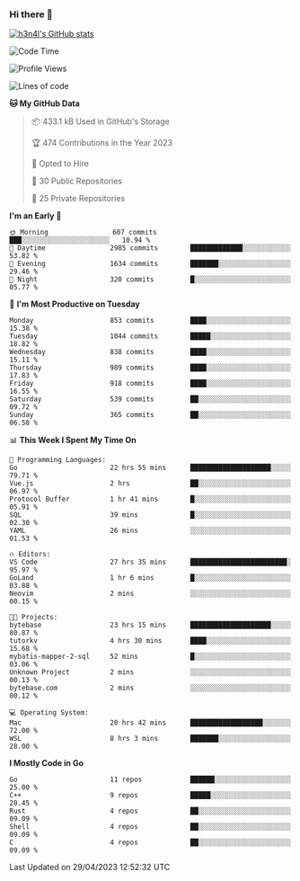 ### Hi there 👋

[![h3n4l's GitHub stats](https://github-readme-stats.vercel.app/api?username=h3n4l&count_private=true&show_icons=true&theme=radical)](https://github.com/h3n4l/github-readme-stats)

<!--START_SECTION:waka-->
![Code Time](http://img.shields.io/badge/Code%20Time-1%2C188%20hrs%2029%20mins-blue)

![Profile Views](http://img.shields.io/badge/Profile%20Views-6-blue)

![Lines of code](https://img.shields.io/badge/From%20Hello%20World%20I%27ve%20Written-2.9%20million%20lines%20of%20code-blue)

**🐱 My GitHub Data** 

> 📦 433.1 kB Used in GitHub's Storage 
 > 
> 🏆 474 Contributions in the Year 2023
 > 
> 💼 Opted to Hire
 > 
> 📜 30 Public Repositories 
 > 
> 🔑 25 Private Repositories 
 > 
**I'm an Early 🐤** 

```text
🌞 Morning                607 commits         ███░░░░░░░░░░░░░░░░░░░░░░   10.94 % 
🌆 Daytime                2985 commits        █████████████░░░░░░░░░░░░   53.82 % 
🌃 Evening                1634 commits        ███████░░░░░░░░░░░░░░░░░░   29.46 % 
🌙 Night                  320 commits         █░░░░░░░░░░░░░░░░░░░░░░░░   05.77 % 
```
📅 **I'm Most Productive on Tuesday** 

```text
Monday                   853 commits         ████░░░░░░░░░░░░░░░░░░░░░   15.38 % 
Tuesday                  1044 commits        █████░░░░░░░░░░░░░░░░░░░░   18.82 % 
Wednesday                838 commits         ████░░░░░░░░░░░░░░░░░░░░░   15.11 % 
Thursday                 989 commits         ████░░░░░░░░░░░░░░░░░░░░░   17.83 % 
Friday                   918 commits         ████░░░░░░░░░░░░░░░░░░░░░   16.55 % 
Saturday                 539 commits         ██░░░░░░░░░░░░░░░░░░░░░░░   09.72 % 
Sunday                   365 commits         ██░░░░░░░░░░░░░░░░░░░░░░░   06.58 % 
```


📊 **This Week I Spent My Time On** 

```text
💬 Programming Languages: 
Go                       22 hrs 55 mins      ████████████████████░░░░░   79.71 % 
Vue.js                   2 hrs               ██░░░░░░░░░░░░░░░░░░░░░░░   06.97 % 
Protocol Buffer          1 hr 41 mins        █░░░░░░░░░░░░░░░░░░░░░░░░   05.91 % 
SQL                      39 mins             █░░░░░░░░░░░░░░░░░░░░░░░░   02.30 % 
YAML                     26 mins             ░░░░░░░░░░░░░░░░░░░░░░░░░   01.53 % 

🔥 Editors: 
VS Code                  27 hrs 35 mins      ████████████████████████░   95.97 % 
GoLand                   1 hr 6 mins         █░░░░░░░░░░░░░░░░░░░░░░░░   03.88 % 
Neovim                   2 mins              ░░░░░░░░░░░░░░░░░░░░░░░░░   00.15 % 

🐱‍💻 Projects: 
bytebase                 23 hrs 15 mins      ████████████████████░░░░░   80.87 % 
tutorkv                  4 hrs 30 mins       ████░░░░░░░░░░░░░░░░░░░░░   15.68 % 
mybatis-mapper-2-sql     52 mins             █░░░░░░░░░░░░░░░░░░░░░░░░   03.06 % 
Unknown Project          2 mins              ░░░░░░░░░░░░░░░░░░░░░░░░░   00.13 % 
bytebase.com             2 mins              ░░░░░░░░░░░░░░░░░░░░░░░░░   00.12 % 

💻 Operating System: 
Mac                      20 hrs 42 mins      ██████████████████░░░░░░░   72.00 % 
WSL                      8 hrs 3 mins        ███████░░░░░░░░░░░░░░░░░░   28.00 % 
```

**I Mostly Code in Go** 

```text
Go                       11 repos            ██████░░░░░░░░░░░░░░░░░░░   25.00 % 
C++                      9 repos             █████░░░░░░░░░░░░░░░░░░░░   20.45 % 
Rust                     4 repos             ██░░░░░░░░░░░░░░░░░░░░░░░   09.09 % 
Shell                    4 repos             ██░░░░░░░░░░░░░░░░░░░░░░░   09.09 % 
C                        4 repos             ██░░░░░░░░░░░░░░░░░░░░░░░   09.09 % 
```




 Last Updated on 29/04/2023 12:52:32 UTC
<!--END_SECTION:waka-->

